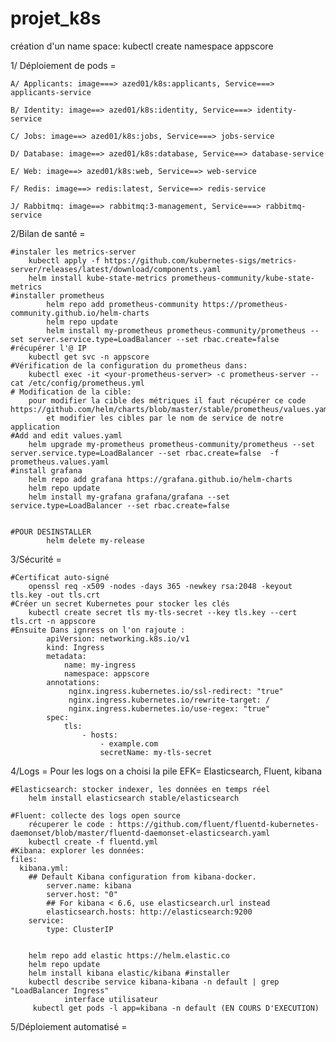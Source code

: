 # projet_k8s
 création d'un name space: kubectl create namespace appscore 
 
1/ Déploiement de pods =

    A/ Applicants: image===> azed01/k8s:applicants, Service===> applicants-service

    B/ Identity: image==> azed01/k8s:identity, Service===> identity-service

    C/ Jobs: image==> azed01/k8s:jobs, Service===> jobs-service

    D/ Database: image==> azed01/k8s:database, Service==> database-service

    E/ Web: image==> azed01/k8s:web, Service==> web-service

    F/ Redis: image==> redis:latest, Service==> redis-service

    J/ Rabbitmq: image==> rabbitmq:3-management, Service===> rabbitmq-service

2/Bilan de santé =
    
    #instaler les metrics-server
        kubectl apply -f https://github.com/kubernetes-sigs/metrics-server/releases/latest/download/components.yaml
        helm install kube-state-metrics prometheus-community/kube-state-metrics
    #installer prometheus
            helm repo add prometheus-community https://prometheus-community.github.io/helm-charts
            helm repo update
            helm install my-prometheus prometheus-community/prometheus --set server.service.type=LoadBalancer --set rbac.create=false
    #récupérer l'@ IP
        kubectl get svc -n appscore
    #Vérification de la configuration du prometheus dans: 
        kubectl exec -it <your-prometheus-server> -c prometheus-server -- cat /etc/config/prometheus.yml
    # Modification de la cible: 
        pour modifier la cible des métriques il faut récupérer ce code https://github.com/helm/charts/blob/master/stable/prometheus/values.yaml
            et modifier les cibles par le nom de service de notre application
    #Add and edit values.yaml
        helm upgrade my-prometheus prometheus-community/prometheus --set server.service.type=LoadBalancer --set rbac.create=false  -f prometheus.values.yaml
    #install grafana 
        helm repo add grafana https://grafana.github.io/helm-charts
        helm repo update
        helm install my-grafana grafana/grafana --set service.type=LoadBalancer --set rbac.create=false
    

    #POUR DESINSTALLER
            helm delete my-release

3/Sécurité =

    #Certificat auto-signé
        openssl req -x509 -nodes -days 365 -newkey rsa:2048 -keyout tls.key -out tls.crt
    #Créer un secret Kubernetes pour stocker les clés
        kubectl create secret tls my-tls-secret --key tls.key --cert tls.crt -n appscore
    #Ensuite Dans ignress on l'on rajoute : 
            apiVersion: networking.k8s.io/v1
            kind: Ingress
            metadata:
                name: my-ingress
                namespace: appscore
            annotations:
                 nginx.ingress.kubernetes.io/ssl-redirect: "true"
                 nginx.ingress.kubernetes.io/rewrite-target: /
                 nginx.ingress.kubernetes.io/use-regex: "true"
            spec:
                tls:
                    - hosts:
                        - example.com
                        secretName: my-tls-secret
4/Logs =
    Pour les logs on a choisi la pile EFK= Elasticsearch, Fluent, kibana
    
    #Elasticsearch: stocker indexer, les données en temps réel 
        helm install elasticsearch stable/elasticsearch
    
    #Fluent: collecte des logs open source
        récuperer le code : https://github.com/fluent/fluentd-kubernetes-daemonset/blob/master/fluentd-daemonset-elasticsearch.yaml
        kubectl create -f fluentd.yml
    #Kibana: explorer les données:
    files:
      kibana.yml:
        ## Default Kibana configuration from kibana-docker.
            server.name: kibana
            server.host: "0"
            ## For kibana < 6.6, use elasticsearch.url instead
            elasticsearch.hosts: http://elasticsearch:9200
        service:
            type: ClusterIP

       
        helm repo add elastic https://helm.elastic.co
        helm repo update
        helm install kibana elastic/kibana #installer
        kubectl describe service kibana-kibana -n default | grep "LoadBalancer Ingress"
                interface utilisateur
         kubectl get pods -l app=kibana -n default (EN COURS D'EXECUTION)



5/Déploiement automatisé =
